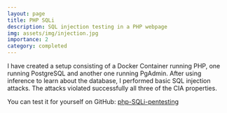 ```yaml
---
layout: page
title: PHP SQLi
description: SQL injection testing in a PHP webpage
img: assets/img/injection.jpg
importance: 2
category: completed
---
```


I have created a setup consisting of a Docker Container running PHP, one running PostgreSQL and another one running PgAdmin.
After using inference to learn about the database, I performed basic SQL injection attacks.
The attacks violated successfully all three of the CIA properties.

You can test it for yourself on GitHub: [php-SQLi-pentesting](https://github.com/cristiandiiorio/php-SQLi-pentesting)